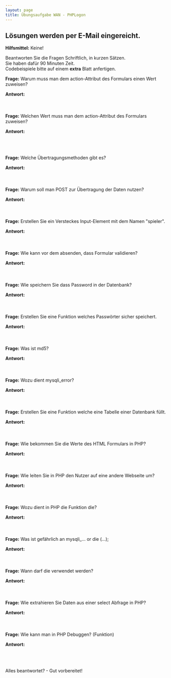 ```yaml
---
layout: page
title: Übungsaufgabe WAN - PHPLogon
---
```


## Lösungen werden per E-Mail eingereicht.

**Hilfsmittel:** Keine!

Beantworten Sie die Fragen Schriftlich, in kurzen Sätzen.   
Sie haben dafür 90 Minuten Zeit.   
Codebeispiele bitte auf einem **extra** Blatt anfertigen.   

**Frage:** Warum muss man dem action-Attribut des Formulars einen Wert zuweisen?

**Antwort:**
<br /><br /><br /><br />
**Frage:** Welchen Wert muss man dem action-Attribut des Formulars zuweisen?

**Antwort:**
<br /><br /><br /><br />

**Frage:** Welche Übertragungsmethoden gibt es?

**Antwort:**
<br /><br /><br /><br />
**Frage:** Warum soll man POST zur Übertragung der Daten nutzen?

**Antwort:**
<br /><br /><br /><br />
**Frage:** Erstellen Sie ein Versteckes Input-Element mit dem Namen "spieler".

**Antwort:**
<br /><br /><br /><br />
**Frage:** Wie kann vor dem absenden, dass Formular validieren?

**Antwort:**
<br /><br /><br /><br />
**Frage:** Wie speichern Sie dass Password in der Datenbank?

**Antwort:**
<br /><br /><br /><br />
**Frage:** Erstellen Sie eine Funktion welches Passwörter sicher speichert.

**Antwort:**
<br /><br /><br /><br />
**Frage:** Was ist md5?

**Antwort:**
<br /><br /><br /><br />
**Frage:** Wozu dient mysqli_error?

**Antwort:**
<br /><br /><br /><br />
**Frage:** Erstellen Sie eine Funktion welche eine Tabelle einer Datenbank füllt.

**Antwort:**
<br /><br /><br /><br />
**Frage:** Wie bekommen Sie die Werte des HTML Formulars in PHP?

**Antwort:**
<br /><br /><br /><br />
**Frage:** Wie leiten Sie in PHP den Nutzer auf eine andere Webseite um?

**Antwort:**
<br /><br /><br /><br />
**Frage:** Wozu dient in PHP die Funktion die?

**Antwort:**
<br /><br /><br /><br />
**Frage:** Was ist gefährlich an mysqli_...  or die (...);

**Antwort:**
<br /><br /><br /><br />
**Frage:** Wann darf die verwendet werden?

**Antwort:**
<br /><br /><br /><br />
**Frage:** Wie extrahieren Sie Daten aus einer select Abfrage in PHP?

**Antwort:**
<br /><br /><br /><br />
**Frage:** Wie kann man in PHP Debuggen? (Funktion)

**Antwort:**
<br /><br /><br /><br />

Alles beantwortet? - Gut vorbereitet!
